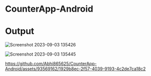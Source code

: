 # CounterApp-Android

# Output
![Screenshot 2023-09-03 135426](https://github.com/Abhi865625/CounterApp-Android/assets/93569162/d0454d28-e458-4228-a1b2-16b5e7ef4a0c)


![Screenshot 2023-09-03 135445](https://github.com/Abhi865625/CounterApp-Android/assets/93569162/45d36d10-6d1b-43e6-afc0-167d5abc44b5)





https://github.com/Abhi865625/CounterApp-Android/assets/93569162/1929b8ec-2f57-4039-9193-4c2de7ca18c2


